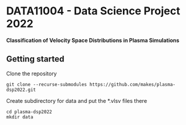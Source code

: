 # DATA11004 - Data Science Project 2022

__Classification of Velocity Space Distributions in Plasma Simulations__

## Getting started

Clone the repository

    git clone --recurse-submodules https://github.com/makes/plasma-dsp2022.git

Create subdirectory for data and put the *.vlsv files there

    cd plasma-dsp2022
    mkdir data